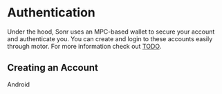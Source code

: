 # Authentication

Under the hood, Sonr uses an MPC-based wallet to secure your account and authenticate you. You can create and login to these accounts easily through motor. For more information check out [TODO](#).

## Creating an Account

Android 
